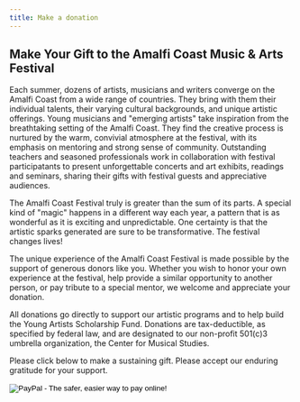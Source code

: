 ```yaml
---
title: Make a donation
---
```


<section class="standard-block" markdown="1">

## Make Your Gift to the Amalfi Coast Music & Arts Festival

Each summer, dozens of artists, musicians and writers converge on the Amalfi Coast from a wide range of countries. They bring with them their individual talents, their varying cultural backgrounds, and unique artistic offerings.  Young musicians and "emerging artists" take inspiration from the breathtaking setting of the Amalfi Coast. They find the creative process is nurtured by the warm, convivial atmosphere at the festival, with its emphasis on mentoring and strong sense of community.  Outstanding teachers and seasoned professionals work in collaboration with festival participatants to present unforgettable concerts and art exhibits, readings and seminars, sharing their gifts with festival guests and appreciative audiences. 
 
The Amalfi Coast Festival truly is greater than the sum of its parts. A special kind of "magic" happens in a different way each year, a pattern that is as wonderful as it is exciting and unpredictable.  One certainty is that the artistic sparks generated are sure to be transformative. The festival changes lives!
 
The unique experience of the Amalfi Coast Festival is made possible by the support of generous donors like you.  Whether you wish to honor your own experience at the festival, help provide a similar opportunity to another person, or pay tribute to a special mentor,  we welcome and appreciate your donation. 
 
All donations go directly to support our artistic programs and to help build the Young Artists Scholarship Fund. Donations are tax-deductible, as specified by federal law, and are designated to our non-profit 501(c)3 umbrella organization, the Center for Musical Studies.
 
Please click below to make a sustaining gift. Please accept our enduring gratitude for your support.

<form action="https://www.paypal.com/cgi-bin/webscr" method="post" target="_top">

<input type="hidden" name="cmd" value="_s-xclick">

<input type="hidden" name="hosted_button_id" value="XS5GMK723S7FC">

<input type="image" src="https://www.paypalobjects.com/en_US/i/btn/btn_donate_LG.gif" border="0" name="submit" alt="PayPal - The safer, easier way to pay online!">

<img alt="" border="0" src="https://www.paypalobjects.com/en_US/i/scr/pixel.gif" width="1" height="1">

</form>

</section>